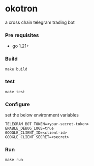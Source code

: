 # okotron
a cross chain telegram trading bot

### Pre requisites
- go 1.21+

### Build
```
make build
```

### test
```
make test
```

### Configure
set the below environment variables
```
TELEGRAM_BOT_TOKEN=<your-secret-token>
ENABLE_DEBUG_LOGS=true
GOOGLE_CLIENT_ID=<client-id>
GOOGLE_CLIENT_SECRET=<secret>
```

### Run
```
make run
```
